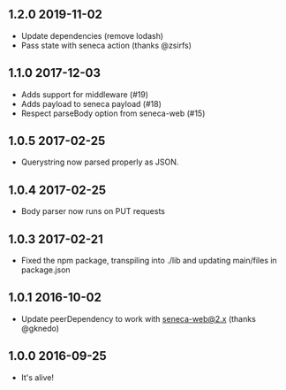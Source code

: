 ## 1.2.0 2019-11-02

- Update dependencies (remove lodash)
- Pass state with seneca action (thanks @zsirfs)

## 1.1.0 2017-12-03

- Adds support for middleware (#19)
- Adds payload to seneca payload (#18)
- Respect parseBody option from seneca-web (#15)

## 1.0.5 2017-02-25

- Querystring now parsed properly as JSON.

## 1.0.4 2017-02-25

- Body parser now runs on PUT requests

## 1.0.3 2017-02-21

- Fixed the npm package, transpiling into ./lib and updating main/files in package.json

## 1.0.1 2016-10-02

- Update peerDependency to work with seneca-web@2.x (thanks @gknedo)

## 1.0.0 2016-09-25

- It's alive!
